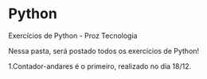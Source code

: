 # Python
 Exercícios de Python - Proz Tecnologia

Nessa pasta, será postado todos os exercícios de Python!

1.Contador-andares é o primeiro, realizado no dia 18/12. 
